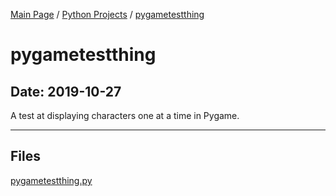 [Main Page](/) / [Python Projects](/python) / [pygametestthing](/python/2019-10-27_pygametestthing)

# pygametestthing

## Date: 2019-10-27

A test at displaying characters one at a time in Pygame.

-----

## Files

[pygametestthing.py](pygametestthing.py)